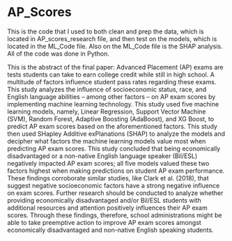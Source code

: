 # AP_Scores
This is the code that I used to both clean and prep the data, which is located in AP_scores_research file, and then test on the models, which is located in the ML_Code file. Also on the ML_Code file is the SHAP analysis. All of the code was done in Python.

This is the abstract of the final paper:
Advanced Placement (AP) exams are tests students can take to earn college credit while still in high school. A multitude of factors influence student pass rates regarding these exams. This study analyzes the influence of socioeconomic status, race, and English language abilities – among other factors – on AP exam scores by implementing machine learning technology. This study used five machine learning models, namely, Linear Regression, Support Vector Machine (SVM), Random Forest, Adaptive Boosting (AdaBoost), and XG Boost, to predict AP exam scores based on the aforementioned factors. This study then used SHapley Additive exPlanations (SHAP) to analyze the models and decipher what factors the machine learning models value most when predicting AP exam scores. This study concluded that being economically disadvantaged or a non-native English language speaker (Bil/ESL) negatively impacted AP exam scores; all five models valued these two factors highest when making predictions on student AP exam performance. These findings corroborate similar studies, like Clark et al. (2018), that suggest negative socioeconomic factors have a strong negative influence on exam scores. Further research should be conducted to analyze whether providing economically disadvantaged and/or Bil/ESL students with additional resources and attention positively influences their AP exam scores. Through these findings, therefore, school administrations might be able to take preemptive action to improve AP exam scores amongst economically disadvantaged and non-native English speaking students.
